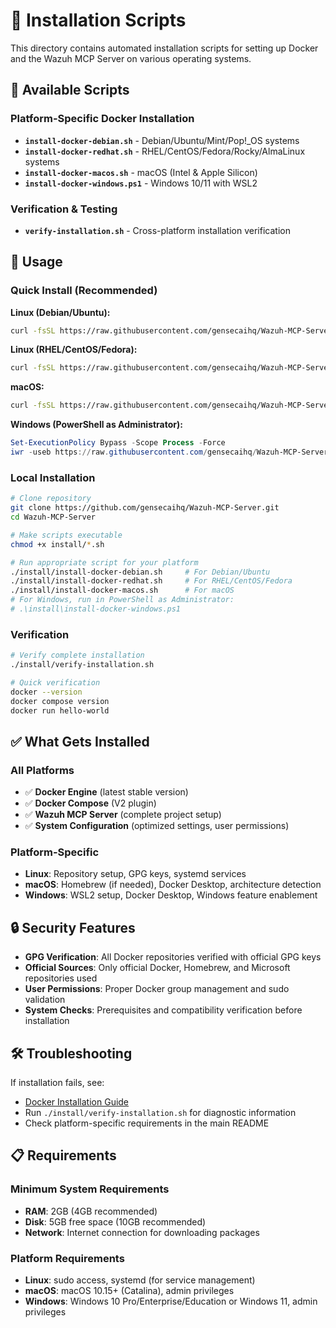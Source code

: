 # 🚀 Installation Scripts

This directory contains automated installation scripts for setting up Docker and the Wazuh MCP Server on various operating systems.

## 📁 Available Scripts

### Platform-Specific Docker Installation

- **`install-docker-debian.sh`** - Debian/Ubuntu/Mint/Pop!_OS systems
- **`install-docker-redhat.sh`** - RHEL/CentOS/Fedora/Rocky/AlmaLinux systems  
- **`install-docker-macos.sh`** - macOS (Intel & Apple Silicon)
- **`install-docker-windows.ps1`** - Windows 10/11 with WSL2

### Verification & Testing

- **`verify-installation.sh`** - Cross-platform installation verification

## 🔧 Usage

### Quick Install (Recommended)

**Linux (Debian/Ubuntu):**
```bash
curl -fsSL https://raw.githubusercontent.com/gensecaihq/Wazuh-MCP-Server/main/install/install-docker-debian.sh | bash
```

**Linux (RHEL/CentOS/Fedora):**
```bash
curl -fsSL https://raw.githubusercontent.com/gensecaihq/Wazuh-MCP-Server/main/install/install-docker-redhat.sh | bash
```

**macOS:**
```bash
curl -fsSL https://raw.githubusercontent.com/gensecaihq/Wazuh-MCP-Server/main/install/install-docker-macos.sh | bash
```

**Windows (PowerShell as Administrator):**
```powershell
Set-ExecutionPolicy Bypass -Scope Process -Force
iwr -useb https://raw.githubusercontent.com/gensecaihq/Wazuh-MCP-Server/main/install/install-docker-windows.ps1 | iex
```

### Local Installation

```bash
# Clone repository
git clone https://github.com/gensecaihq/Wazuh-MCP-Server.git
cd Wazuh-MCP-Server

# Make scripts executable
chmod +x install/*.sh

# Run appropriate script for your platform
./install/install-docker-debian.sh     # For Debian/Ubuntu
./install/install-docker-redhat.sh     # For RHEL/CentOS/Fedora
./install/install-docker-macos.sh      # For macOS
# For Windows, run in PowerShell as Administrator:
# .\install\install-docker-windows.ps1
```

### Verification

```bash
# Verify complete installation
./install/verify-installation.sh

# Quick verification
docker --version
docker compose version
docker run hello-world
```

## ✅ What Gets Installed

### All Platforms
- ✅ **Docker Engine** (latest stable version)
- ✅ **Docker Compose** (V2 plugin)
- ✅ **Wazuh MCP Server** (complete project setup)
- ✅ **System Configuration** (optimized settings, user permissions)

### Platform-Specific
- **Linux**: Repository setup, GPG keys, systemd services
- **macOS**: Homebrew (if needed), Docker Desktop, architecture detection
- **Windows**: WSL2 setup, Docker Desktop, Windows feature enablement

## 🔒 Security Features

- **GPG Verification**: All Docker repositories verified with official GPG keys
- **Official Sources**: Only official Docker, Homebrew, and Microsoft repositories used
- **User Permissions**: Proper Docker group management and sudo validation
- **System Checks**: Prerequisites and compatibility verification before installation

## 🛠️ Troubleshooting

If installation fails, see:
- [Docker Installation Guide](../docs/guides/DOCKER_INSTALLATION_GUIDE.md#troubleshooting)
- Run `./install/verify-installation.sh` for diagnostic information
- Check platform-specific requirements in the main README

## 📋 Requirements

### Minimum System Requirements
- **RAM**: 2GB (4GB recommended)
- **Disk**: 5GB free space (10GB recommended)
- **Network**: Internet connection for downloading packages

### Platform Requirements
- **Linux**: sudo access, systemd (for service management)
- **macOS**: macOS 10.15+ (Catalina), admin privileges
- **Windows**: Windows 10 Pro/Enterprise/Education or Windows 11, admin privileges